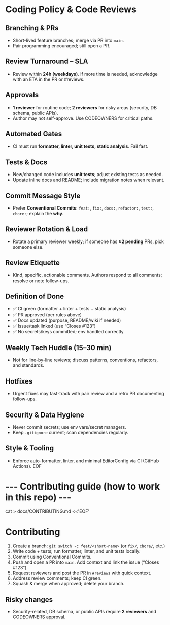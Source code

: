 # Coding Policy & Code Reviews

## Branching & PRs
- Short-lived feature branches; merge via PR into `main`.
- Pair programming encouraged; still open a PR.

## Review Turnaround – SLA
- Review within **24h (weekdays)**. If more time is needed, acknowledge with an ETA in the PR or #reviews.

## Approvals
- **1 reviewer** for routine code; **2 reviewers** for risky areas (security, DB schema, public APIs).
- Author may not self-approve. Use CODEOWNERS for critical paths.

## Automated Gates
- CI must run **formatter, linter, unit tests, static analysis**. Fail fast.

## Tests & Docs
- New/changed code includes **unit tests**; adjust existing tests as needed.
- Update inline docs and README; include migration notes when relevant.

## Commit Message Style
- Prefer **Conventional Commits**: `feat:`, `fix:`, `docs:`, `refactor:`, `test:`, `chore:`; explain the **why**.

## Reviewer Rotation & Load
- Rotate a primary reviewer weekly; if someone has **≥2 pending** PRs, pick someone else.

## Review Etiquette
- Kind, specific, actionable comments. Authors respond to all comments; resolve or note follow-ups.

## Definition of Done
- ✅ CI green (formatter + linter + tests + static analysis)
- ✅ PR approved (per rules above)
- ✅ Docs updated (purpose, README/wiki if needed)
- ✅ Issue/task linked (use “Closes #123”)
- ✅ No secrets/keys committed; env handled correctly

## Weekly Tech Huddle (15–30 min)
- Not for line-by-line reviews; discuss patterns, conventions, refactors, and standards.

## Hotfixes
- Urgent fixes may fast-track with pair review and a retro PR documenting follow-ups.

## Security & Data Hygiene
- Never commit secrets; use env vars/secret managers.
- Keep `.gitignore` current; scan dependencies regularly.

## Style & Tooling
- Enforce auto-formatter, linter, and minimal EditorConfig via CI (GitHub Actions).
EOF

# --- Contributing guide (how to work in this repo) ---
cat > docs/CONTRIBUTING.md <<'EOF'
# Contributing

1. Create a branch: `git switch -c feat/<short-name>` (or `fix/`, `chore/`, etc.)
2. Write code + tests; run formatter, linter, and unit tests locally.
3. Commit using Conventional Commits.
4. Push and open a PR into `main`. Add context and link the issue (“Closes #123”).
5. Request reviewers and post the PR in `#reviews` with quick context.
6. Address review comments; keep CI green.
7. Squash & merge when approved; delete your branch.

## Risky changes
- Security-related, DB schema, or public APIs require **2 reviewers** and CODEOWNERS approval.
